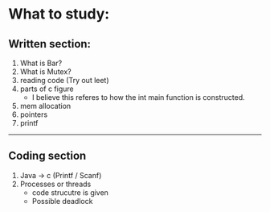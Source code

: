 # What to study:
## Written section:
1. What is Bar?
1. What is Mutex?
1. reading code (Try out leet)
1. parts of c figure
    - I believe this referes to how the int main function is constructed.
1. mem allocation
1. pointers
1. printf
---
## Coding section
1. Java -> c (Printf / Scanf)
1. Processes or threads
    - code strucutre is given
    - Possible deadlock